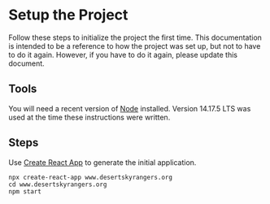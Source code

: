 # Setup the Project #

Follow these steps to initialize the project the first time. This documentation
is intended to be a reference to how the project was set up, but not to have to
do it again. However, if you have to do it again, please update this document.

## Tools ##

You will need a recent version of [Node](https://nodejs.org/) installed. 
Version 14.17.5 LTS was used at the time these instructions were written.

## Steps ##

Use [Create React App](https://reactjs.org/docs/create-a-new-react-app.html#create-react-app)
to generate the initial application.

```
npx create-react-app www.desertskyrangers.org
cd www.desertskyrangers.org
npm start
```

